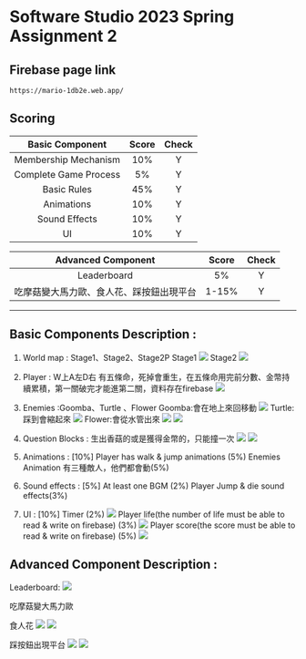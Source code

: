 # Software Studio 2023 Spring Assignment 2


## Firebase page link

    https://mario-1db2e.web.app/
    
## Scoring

|**Basic Component**|**Score**|**Check**|
|:-:|:-:|:-:|
|Membership Mechanism|10%|Y|
|Complete Game Process|5%|Y|
|Basic Rules|45%|Y|
|Animations|10%|Y|
|Sound Effects|10%|Y|
|UI|10%|Y|

|**Advanced Component**|**Score**|**Check**|
|:-:|:-:|:-:|
|Leaderboard|5%|Y|
|吃摩菇變大馬力歐、食人花、踩按鈕出現平台 |1-15%|Y|

---

## Basic Components Description : 
1. World map : Stage1、Stage2、Stage2P
Stage1
![](https://hackmd.io/_uploads/rJJkc0gLn.png)
Stage2
![](https://hackmd.io/_uploads/r10bcAg82.png)

2. Player :
W上A左D右
有五條命，死掉會重生，在五條命用完前分數、金幣持續累積，第一關破完才能進第二關，資料存在firebase
![](https://hackmd.io/_uploads/SyLJjaJI2.jpg)

3. Enemies :Goomba、Turtle 、Flower
Goomba:會在地上來回移動
![](https://hackmd.io/_uploads/ryRpcAxI2.png)
Turtle:踩到會縮起來
![](https://hackmd.io/_uploads/SJCpcAlL3.png)
Flower:會從水管出來
![](https://hackmd.io/_uploads/ryAT5Re82.png)  ![](https://hackmd.io/_uploads/By0a50eUh.png)

5. Question Blocks : 生出香菇的或是獲得金幣的，只能撞一次
![](https://hackmd.io/_uploads/HyT_iRxU3.png) ![](https://hackmd.io/_uploads/HJpOsClI3.png)

6. Animations : [10%]
Player has walk & jump animations (5%)
Enemies Animation 有三種敵人，他們都會動(5%)

7. Sound effects : [5%]
At least one BGM (2%)
Player Jump & die sound effects(3%)

8. UI : [10%]
Timer (2%)
![](https://hackmd.io/_uploads/BJvS3RxLn.png)
Player life(the number of life must be able to read & write on firebase) (3%)
![](https://hackmd.io/_uploads/ByxxP2ReU2.png)
Player score(the score must be able to read & write on firebase)  (5%)
![](https://hackmd.io/_uploads/SyuDnRg83.png)

## Advanced Component Description : 
Leaderboard:
![](https://hackmd.io/_uploads/S1scnCe83.png)

吃摩菇變大馬力歐

食人花
![](https://hackmd.io/_uploads/ryAT5Re82.png)  ![](https://hackmd.io/_uploads/By0a50eUh.png)

踩按鈕出現平台
![](https://hackmd.io/_uploads/SkL_TAxL3.png)
![](https://hackmd.io/_uploads/BJg9d6CeI2.png)
